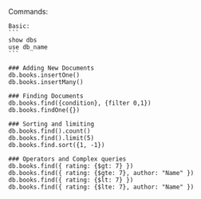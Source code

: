 Commands:

	Basic:
	```
	show dbs
	use db_name
	```
	
	### Adding New Documents
	db.books.insertOne()
	db.books.insertMany()
	
	### Finding Documents
	db.books.find({condition}, {filter 0,1})
	db.books.findOne({})
	
	### Sorting and limiting
	db.books.find().count()
	db.books.find().limit(5)
	db.books.find.sort({1, -1})
    
	### Operators and Complex queries
	db.books.find({ rating: {$gt: 7} })
	db.books.find({ rating: {$gte: 7}, author: "Name" })
	db.books.find({ rating: {$lt: 7} })
	db.books.find({ rating: {$lte: 7}, author: "Name" })
	
	
	
	
